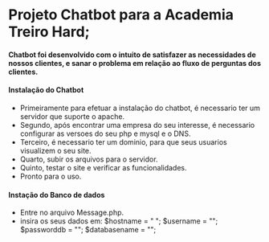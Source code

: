 # Projeto Chatbot para a Academia Treiro Hard;

#### Chatbot foi desenvolvido com o intuito de satisfazer as necessidades de nossos clientes, e sanar o problema em relação ao fluxo de perguntas dos clientes.

#### Instalação do Chatbot

* Primeiramente para efetuar a instalação do chatbot, é necessario ter um servidor que suporte o apache.
* Segundo, após encontrar uma empresa do seu interesse, é necessario configurar as versoes do seu php e mysql e o DNS.
* Terceiro, é necessario ter um dominio, para que seus usuarios visualizem o seu site.
* Quarto, subir os arquivos para o servidor.
* Quinto, testar o site e verificar as funcionalidades.
* Pronto para o uso.

#### Instação do Banco de dados

* Entre no arquivo Message.php.
* insira os seus dados em:
$hostname = " ";
$username = "";
$passworddb = "";
$databasename = "";

 
